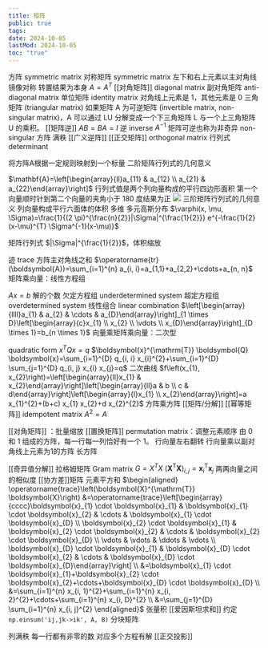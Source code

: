 ```yaml
---
title: 矩阵
public: true
tags:
date: 2024-10-05
lastMod: 2024-10-05
toc: "true"
---
```


方阵 symmetric matrix
对称矩阵 symmetric matrix
左下和右上元素以主对角线镜像对称
转置结果为本身
$A=A^T$
[[对角矩阵]] diagonal matrix
副对角矩阵 anti-diagonal matrix
单位矩阵 identity matrix
对角线上元素是 1，其他元素是 0
三角矩阵 (triangular matrix)
如果矩阵 A 为可逆矩阵 (invertible matrix, non-singular matrix)，A 可以通过 LU 分解变成一个下三角矩阵 L 与一个上三角矩阵 U 的乘积。
[[矩阵逆]]
$AB=BA=I$
逆 inverse $A^{-1}$
矩阵可逆也称为非奇异 non-singular
方阵
满秩
[[广义逆阵]]
[[正交矩阵]] orthogonal matrix
行列式 determinant

将方阵A根据一定规则映射到一个标量
二阶矩阵行列式的几何意义

$\mathbf{A}=\left[\begin{array}{ll}a_{11} & a_{12} \\ a_{21} & a_{22}\end{array}\right]$
行列式值是两个列向量构成的平行四边形面积
第一个向量顺时针到第二个向量的夹角小于 180 度结果为正
![](https://media.xiang578.com/determinant-example.png)
三阶矩阵行列式的几何意义
列向量构成平行六面体的体积
多维
多元高斯分布 $\varphi(x, \mu, \Sigma)=\frac{1}{(2 \pi)^{\frac{n}{2}}|\Sigma|^{\frac{1}{2}}} e^{-\frac{1}{2}(x-\mu)^{T} \Sigma^{-1}(x-\mu)}$

矩阵行列式 $|\Sigma|^{\frac{1}{2}}$，体积缩放

迹 trace
方阵主对角线之和
$\operatorname{tr}(\boldsymbol{A})=\sum_{i=1}^{n} a_{i, i}=a_{1,1}+a_{2,2}+\cdots+a_{n, n}$
矩阵乘向量：线性方程组

$Ax=b$
解的个数
欠定方程组 underdetermined system
超定方程组 overdetermined system
线性组合 linear combination
$\left[\begin{array}{llll}a_{1} & a_{2} & \cdots & a_{D}\end{array}\right]_{1 \times D}\left[\begin{array}{c}x_{1} \\ x_{2} \\ \vdots \\ x_{D}\end{array}\right]_{D \times 1}=b_{n \times 1}$
向量乘矩阵乘向量：二次型

quadratic form
$x^TQx=q$
$\boldsymbol{x}^{\mathrm{T}} \boldsymbol{Q} \boldsymbol{x}=\sum_{i=1}^{D} q_{i, i} x_{i}^{2}+\sum_{i=1}^{D} \sum_{j=1}^{D} q_{i, j} x_{i} x_{j}=q$
二次曲线
$f\left(x_{1}, x_{2}\right)=\left[\begin{array}{ll}x_{1} & x_{2}\end{array}\right]\left[\begin{array}{ll}a & b \\ c & d\end{array}\right]\left[\begin{array}{l}x_{1} \\ x_{2}\end{array}\right]=a x_{1}^{2}+(b+c) x_{1} x_{2}+d x_{2}^{2}$
方阵乘方阵 [[矩阵/分解]]
[[幂等矩阵]] idempotent matrix
$A^2=A$

[[对角矩阵]] ：批量缩放
[[置换矩阵]] permutation matrix：调整元素顺序
由 0 和 1 组成的方阵，每一行每一列恰好有一个 1。
行向量左右翻转
行向量乘以副对角线上元素为1的方阵
长方阵

[[奇异值分解]]
拉格姆矩阵 Gram matrix
$G=X^TX$
$\left(\boldsymbol{X}^{\mathrm{T}} \boldsymbol{X}\right)_{i, j}=\boldsymbol{x}_{i}^{\mathrm{T}} \boldsymbol{x}_{j}$
两两向量之间的相似度
[[协方差]]矩阵
元素平方和
$\begin{aligned} \operatorname{trace}\left(\boldsymbol{X}^{\mathrm{T}} \boldsymbol{X}\right) &=\operatorname{trace}\left[\begin{array}{cccc}\boldsymbol{x}_{1} \cdot \boldsymbol{x}_{1} & \boldsymbol{x}_{1} \cdot \boldsymbol{x}_{2} & \cdots & \boldsymbol{x}_{1} \cdot \boldsymbol{x}_{D} \\ \boldsymbol{x}_{2} \cdot \boldsymbol{x}_{1} & \boldsymbol{x}_{2} \cdot \boldsymbol{x}_{2} & \cdots & \boldsymbol{x}_{2} \cdot \boldsymbol{x}_{D} \\ \vdots & \vdots & \ddots & \vdots \\ \boldsymbol{x}_{D} \cdot \boldsymbol{x}_{1} & \boldsymbol{x}_{D} \cdot \boldsymbol{x}_{2} & \cdots & \boldsymbol{x}_{D} \cdot \boldsymbol{x}_{D}\end{array}\right] \\ &=\boldsymbol{x}_{1} \cdot \boldsymbol{x}_{1}+\boldsymbol{x}_{2} \cdot \boldsymbol{x}_{2}+\cdots+\boldsymbol{x}_{D} \cdot \boldsymbol{x}_{D} \\ &=\sum_{i=1}^{n} x_{i, 1}^{2}+\sum_{i=1}^{n} x_{i, 2}^{2}+\cdots+\sum_{i=1}^{n} x_{i, D}^{2} \\ &=\sum_{j=1}^{D} \sum_{i=1}^{n} x_{i, j}^{2} \end{aligned}$
张量积
[[爱因斯坦求和]] 约定
`np.einsum('ij,jk->ik', A, B)`
分块矩阵

列满秩
每一行都有非零的数
对应多个方程有解
[[正交投影]]